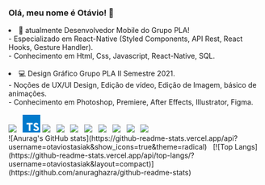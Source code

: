 ### Olá, meu nome é Otávio! 👋
<li> 🔭 atualmente Desenvolvedor Mobile do Grupo PLA!</li>
- Especializado em React-Native (Styled Components, API Rest, React Hooks, Gesture Handler).
<br/>
- Conhecimento em Html, Css, Javascript, React-Native, SQL.
<br/>
<br/>
<li>💻 Design Gráfico Grupo PLA II Semestre 2021.</li>
- Noções de UX/UI Design, Edição de vídeo, Edição de Imagem, básico de animações.
<br/>
- Conhecimento em Photoshop, Premiere, After Effects, Illustrator, Figma.
<br/>
<br/>
<div>
<img src="https://upload.wikimedia.org/wikipedia/commons/thumb/9/99/Unofficial_JavaScript_logo_2.svg/1024px-Unofficial_JavaScript_logo_2.svg.png" height="35px"/>
&nbsp;  
<img src="https://raw.githubusercontent.com/github/explore/80688e429a7d4ef2fca1e82350fe8e3517d3494d/topics/typescript/typescript.png" height="35px"/>
<img src="https://upload.wikimedia.org/wikipedia/commons/thumb/a/a7/React-icon.svg/640px-React-icon.svg.png" height="35px"/> 
&nbsp;
 <img src="https://thidu.dev/images/Nodejs.svg" height="35px"/> 
&nbsp;
 <img src="https://upload.wikimedia.org/wikipedia/commons/thumb/9/97/Sqlite-square-icon.svg/2048px-Sqlite-square-icon.svg.png" height="35px"/>
 &nbsp;
  <img src="https://i.pinimg.com/originals/17/06/c9/1706c9f16bd08eb5e03f1df3e0a94a1c.png" height="35px"/>
  &nbsp;
 <img src="https://upload.wikimedia.org/wikipedia/commons/2/20/Photoshop_CC_icon.png" height="35px"/>
  &nbsp;
 <img src="https://upload.wikimedia.org/wikipedia/commons/thumb/f/fb/Adobe_Illustrator_CC_icon.svg/2101px-Adobe_Illustrator_CC_icon.svg.png" height="35px"/>
  &nbsp;
 <img src="https://upload.wikimedia.org/wikipedia/commons/thumb/c/cb/Adobe_After_Effects_CC_icon.svg/512px-Adobe_After_Effects_CC_icon.svg.png" height="35px"/>
  &nbsp;
 <img src="https://cdn.worldvectorlogo.com/logos/firebase-1.svg" height="35px"/>
 <br/>
 </div>
![Anurag's GitHub stats](https://github-readme-stats.vercel.app/api?username=otaviostasiak&show_icons=true&theme=radical)
&nbsp;
[![Top Langs](https://github-readme-stats.vercel.app/api/top-langs/?username=otaviostasiak&layout=compact)](https://github.com/anuraghazra/github-readme-stats)




